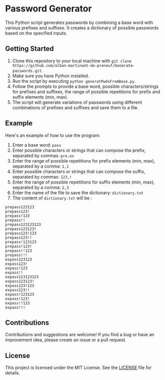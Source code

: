 # Password Generator

This Python script generates passwords by combining a base word with various prefixes and suffixes. It creates a dictionary of possible passwords based on the specified inputs.


## Getting Started

1. Clone this repository to your local machine with `git clone https://github.com/alban-martinant-de-preneuf/Generate-passwords.git`.
2. Make sure you have Python installed.
3. Run the script by executing `python generatPwdsFromBase.py`.
4. Follow the prompts to provide a base word, possible characters/strings for prefixes and suffixes, the range of possible repetitions for prefix and suffix elements (min, max).
5. The script will generate variations of passwords using different combinations of prefixes and suffixes and save them to a file.


## Example

Here's an example of how to use the program:

1. Enter a base word:
`pass`
2. Enter possible characters or strings that can compose the prefix, separated by commas:
`pre,ex`
3. Enter the range of possible repetitions for prefix elements (min, max), separated by a comma:
`1,1`
4. Enter possible characters or strings that can compose the suffix, separated by commas:
`123,!`
5. Enter the range of possible repetitions for suffix elements (min, max), separated by a comma:
`2,3`
6. Enter the name of the file to save the dictionary:
`dictionary.txt`
7. The content of `dictionary.txt` will be :
```text
prepass123123
prepass123!
prepass!123
prepass!!
prepass123123123
prepass123123!
prepass123!123
prepass123!!
prepass!123123
prepass!123!
prepass!!123
prepass!!!
expass123123
expass123!
expass!123
expass!!
expass123123123
expass123123!
expass123!123
expass123!!
expass!123123
expass!123!
expass!!123
expass!!!
```

## Contributions

Contributions and suggestions are welcome! If you find a bug or have an improvement idea, please create an issue or a pull request.


## License

This project is licensed under the MIT License. See the [LICENSE](LICENSE) file for details.
